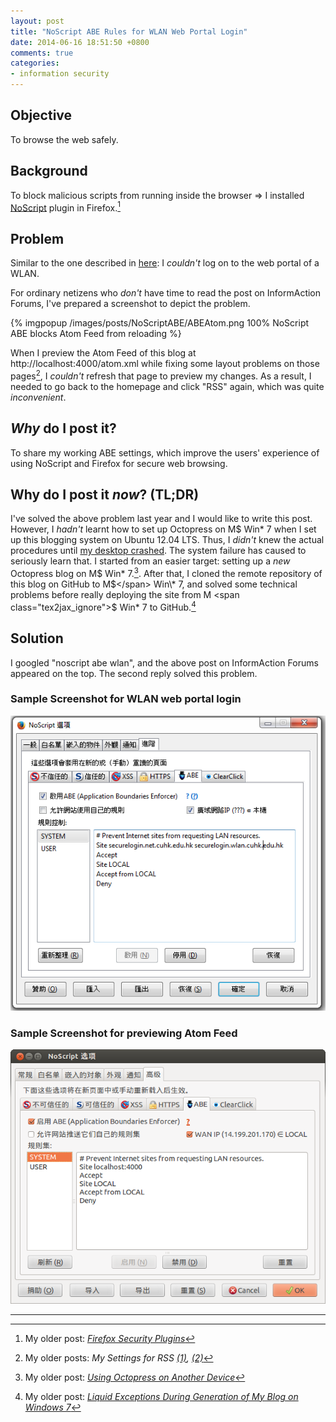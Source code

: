 ```yaml
---
layout: post
title: "NoScript ABE Rules for WLAN Web Portal Login"
date: 2014-06-16 18:51:50 +0800
comments: true
categories: 
- information security
---
```


Objective
---

To browse the web safely.

Background
---

To block malicious scripts from running inside the browser ⇒ I installed
[NoScript] plugin in Firefox.[^1]

Problem
---

Similar to the one described in [here][IAForum]:  I *couldn't* log on
to the web portal of a WLAN.

For ordinary netizens who *don't* have time to read the post on
InformAction Forums, I've prepared a screenshot to depict the problem.

{% imgpopup /images/posts/NoScriptABE/ABEAtom.png 100% NoScript ABE blocks Atom Feed from reloading %}

<!-- more -->

When I preview the Atom Feed of this blog at
http://localhost:4000/atom.xml while fixing some layout problems on
those pages[^2], I *couldn't* refresh that page to preview my changes.
As a result, I needed to go back to the homepage and click "RSS"
again, which was quite *inconvenient*.

*Why* do I post it?
---

To share my working ABE settings, which improve the users' experience
of using NoScript and Firefox for secure web browsing.

Why do I post it *now*?  (TL;DR)
---

I've solved the above problem last year and I would like to write this
post.  However, I *hadn't* learnt how to set up Octopress on M$ Win\*
7 when I set up this blogging system on Ubuntu 12.04 LTS.  Thus, I
*didn't* knew the actual procedures until [my desktop crashed].  The
system failure has caused to seriously learn that.  I started from an
easier target: setting up a *new* Octopress blog on M\$ Win\* 7.[^3].
After that, I cloned the remote repository of this blog on GitHub to
M<span class="tex2jax_ignore">$</span> Win\* 7, and solved some
technical problems before really deploying the site from M
<span class="tex2jax_ignore">$</span> Win\* 7 to GitHub.[^4]

Solution
---

I googled "noscript abe wlan", and the above post on InformAction
Forums appeared on the top.  The second reply solved this problem.

### Sample Screenshot for WLAN web portal login

![NoScript ABE settings for web portal login page][img:ABEWebPortalSettings]

### Sample Screenshot for previewing Atom Feed

![NoScript ABE settings for previewing Octopress's Atom Feed][img:ABEAtomSettings]

---

[^1]: My older post: [*Firefox Security Plugins*][PrevPost1]
[^2]:
    My older posts: *My Settings for RSS [(1)][PrevPost2a],
    [(2)][PrevPost2b]*

[^3]: My older post: [*Using Octopress on Another Device*][PrevPost3]
[^4]:
    My older post: [*Liquid Exceptions During Generation of My Blog on Windows 7*][PrevPost4]

[NoScript]: http://noscript.net/ "Scripts and Flash blocker for a safer Firefox experience"
[PrevPost1]: /blog/2014/06/05/firefox-security-plugins/
[IAForum]: https://forums.informaction.com/viewtopic.php?f=23&t=8992 "ABE rule to allow display of WLAN provider login page"
[PrevPost2a]: /blog/2014/06/10/my-settings-for-rss-1/
[PrevPost2b]: /blog/2014/06/11/my-settings-for-rss-2/
[my desktop crashed]: /blog/2014/05/27/my-desktop-crashed/
[PrevPost3]: /blog/2014/05/26/using-octopress-on-another-device/
[PrevPost4]: /blog/2014/05/30/liquid-exceptions-during-generation-of-my-blog-on-windows-7/
[img:ABEWebPortalSettings]: /images/posts/NoScriptABE/ABEWebPortalSettings.png
[img:ABEAtomSettings]: /images/posts/NoScriptABE/ABEAtomSettings.png

